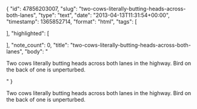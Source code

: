 {
  "id": 47856203007,
  "slug": "two-cows-literally-butting-heads-across-both-lanes",
  "type": "text",
  "date": "2013-04-13T11:31:54+00:00",
  "timestamp": 1365852714,
  "format": "html",
  "tags": [

  ],
  "highlighted": [

  ],
  "note_count": 0,
  "title": "two-cows-literally-butting-heads-across-both-lanes",
  "body": "<p>Two cows literally butting heads across both lanes in the highway. Bird on the back of one is unperturbed.</p>"
}

<p>Two cows literally butting heads across both lanes in the highway. Bird on the back of one is unperturbed.</p>